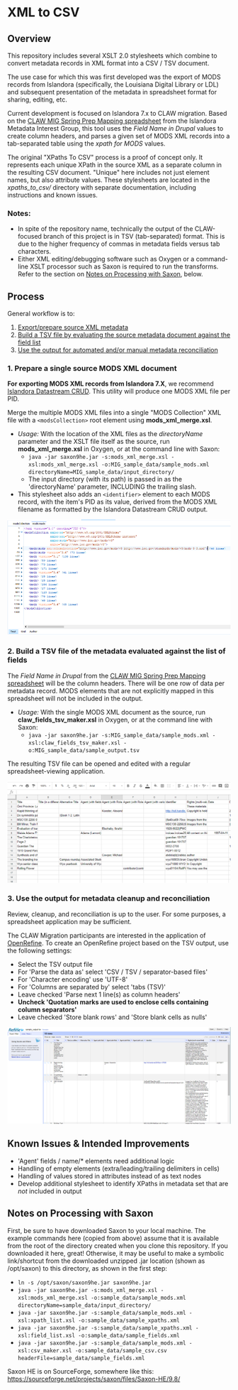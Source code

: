 # XML to CSV

## Overview

This repository includes several XSLT 2.0 stylesheets which combine to convert metadata records in XML format into a CSV / TSV document.

The use case for which this was first developed was the export of MODS records from Islandora (specifically, the Louisiana Digital Library or LDL) and subsequent presentation of the metadata in spreadsheet format for sharing, editing, etc.

Current development is focused on Islandora 7.x to CLAW migration. Based on the [CLAW MIG Spring Prep Mapping spreadsheet](https://docs.google.com/spreadsheets/d/18u2qFJ014IIxlVpM3JXfDEFccwBZcoFsjbBGpvL0jJI/edit#gid=0) from the Islandora Metadata Interest Group, this tool uses the _Field Name in Drupal_ values to create column headers, and parses a given set of MODS XML records into a tab-separated table using the _xpath for MODS_ values.

The original "XPaths To CSV" process is a proof of concept only. It represents each unique XPath in the source XML as a separate column in the resulting CSV document. "Unique" here includes not just element names, but also attribute values. These stylesheets are located in the _xpaths_to_csv/_ directory with separate documentation, including instructions and known issues.

### Notes:  

* In spite of the repository name, technically the output of the CLAW-focused branch of this project is in TSV (tab-separated) format. This is due to the higher frequency of commas in metadata fields versus tab characters.
* Either XML editing/debugging software such as Oxygen or a command-line XSLT processor such as Saxon is required to run the transforms. Refer to the section on [Notes on Processing with Saxon](#notes-on-processing-with-saxon), below.

## Process

General workflow is to:
1. [Export/prepare source XML metadata](#1-prepare-a-single-source-mods-xml-document)
1. [Build a TSV file by evaluating the source metadata document against the field list](#2-build-a-tsv-file-of-the-metadata-evaluated-against-the-list-of-fields)
1. [Use the output for automated and/or manual metadata reconciliation](#3-use-the-output-for-metadata-review-and-reconciliation)


### 1. Prepare a single source MODS XML document

**For exporting MODS XML records from Islandora 7.X**, we recommend [Islandora Datastream CRUD](https://github.com/SFULibrary/islandora_datastream_crud). This utility will produce one MODS XML file per PID.

Merge the multiple MODS XML files into a single "MODS Collection" XML file with a `<modsCollection>` root element using **mods_xml_merge.xsl**.
* _Usage:_ With the location of the XML files as the _directoryName_ parameter and the XSLT file itself as the source, run **mods_xml_merge.xsl** in Oxygen, or at the command line with Saxon:
  * `java -jar saxon9he.jar -s:mods_xml_merge.xsl -xsl:mods_xml_merge.xsl -o:MIG_sample_data/sample_mods.xml directoryName=MIG_sample_data/input_directory/`  
  * The input directory (with its path) is passed in as the 'directoryName' parameter, INCLUDING the trailing slash.  
* This stylesheet also adds an `<identifier>` element to each MODS record, with the item's PID as its value, derived from the MODS XML filename as formatted by the Islandora Datastream CRUD output.

![Screenshot of modsCollection document in Oxygen](assets/claw_modscollection_oxygen.png)


### 2. Build a TSV file of the metadata evaluated against the list of fields

The _Field Name in Drupal_ from the [CLAW MIG Spring Prep Mapping spreadsheet](https://docs.google.com/spreadsheets/d/18u2qFJ014IIxlVpM3JXfDEFccwBZcoFsjbBGpvL0jJI/edit#gid=0) will be the column headers. There will be one row of data per metadata record. MODS elements that are not explicitly mapped in this spreadsheet will not be included in the output.

* _Usage:_ With the single MODS XML document as the source, run **claw_fields_tsv_maker.xsl** in Oxygen, or at the command line with Saxon:
  * `java -jar saxon9he.jar -s:MIG_sample_data/sample_mods.xml -xsl:claw_fields_tsv_maker.xsl -o:MIG_sample_data/sample_output.tsv`

The resulting TSV file can be opened and edited with a regular spreadsheet-viewing application.

![Screenshot of claw_fields_tsv_maker output in Google Sheets](assets/claw_tsv_sheets.png)


### 3. Use the output for metadata cleanup and reconciliation

Review, cleanup, and reconciliation is up to the user. For some purposes, a spreadsheet application may be sufficient.

The CLAW Migration participants are interested in the application of [OpenRefine](http://openrefine.org/). To create an OpenRefine project based on the TSV output, use the following settings:
* Select the TSV output file
* For 'Parse the data as' select 'CSV / TSV / separator-based files'
* For 'Character encoding' use 'UTF-8'
* For 'Columns are separated by' select 'tabs (TSV)'
* Leave checked 'Parse next 1 line(s) as column headers'
* **Uncheck 'Quotation marks are used to enclose cells containing column separators'**
* Leave checked 'Store blank rows' and 'Store blank cells as nulls'

![Screenshot of claw_fields_tsv_maker output in OpenRefine](assets/claw_openrefine.png)


## Known Issues & Intended Improvements

* 'Agent' fields / name/* elements need additional logic
* Handling of empty elements (extra/leading/trailing delimiters in cells)
* Handling of values stored in attributes instead of as text nodes
* Develop additional stylesheet to identify XPaths in metadata set that are *not* included in output


## Notes on Processing with Saxon

First, be sure to have downloaded Saxon to your local machine. The example commands here (copied from above) assume that it is available from the root of the directory created when you clone this repository. If you downloaded it here, great! Otherwise, it may be useful to make a symbolic link/shortcut from the downloaded unzipped .jar location (shown as /opt/saxon) to this directory, as shown in the first step:

* `ln -s /opt/saxon/saxon9he.jar saxon9he.jar`
* `java -jar saxon9he.jar -s:mods_xml_merge.xsl -xsl:mods_xml_merge.xsl -o:sample_data/sample_mods.xml directoryName=sample_data/input_directory/`
 * `java -jar saxon9he.jar -s:sample_data/sample_mods.xml -xsl:xpath_list.xsl -o:sample_data/sample_xpaths.xml`
 * `java -jar saxon9he.jar -s:sample_data/sample_xpaths.xml -xsl:field_list.xsl -o:sample_data/sample_fields.xml`
 * `java -jar saxon9he.jar -s:sample_data/sample_mods.xml -xsl:csv_maker.xsl -o:sample_data/sample_csv.csv headerFile=sample_data/sample_fields.xml`

Saxon HE is on SourceForge, somewhere like this: https://sourceforge.net/projects/saxon/files/Saxon-HE/9.8/
